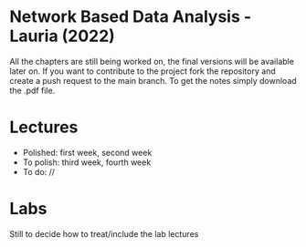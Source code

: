 # Network Based Data Analysis - Lauria (2022)
All the chapters are still being worked on, the final versions will be available later on.
If you want to contribute to the project fork the repository and create a push request to the main branch.
To get the notes simply download the .pdf file.

# Lectures
* Polished: first week, second week
* To polish: third week, fourth week
* To do: //

# Labs 
Still to decide how to treat/include the lab lectures
